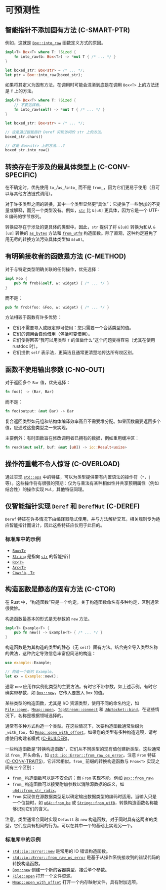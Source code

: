 # 可预测性

## 智能指针不添加固有方法 (C-SMART-PTR)

例如，这就是 [`Box::into_raw`] 函数定义方式的原因。

[`Box::into_raw`]: https://doc.rust-lang.org/std/boxed/struct.Box.html#method.into_raw

```rust
impl<T> Box<T> where T: ?Sized {
    fn into_raw(b: Box<T>) -> *mut T { /* ... */ }
}

let boxed_str: Box<str> = /* ... */;
let ptr = Box::into_raw(boxed_str);
```

如果将其定义为固有方法，在调用时可能会混淆到底是在调用 `Box<T>` 上的方法还是 `T` 上的方法。

```rust
impl<T> Box<T> where T: ?Sized {
    // 不要这样做。
    fn into_raw(self) -> *mut T { /* ... */ }
}

let boxed_str: Box<str> = /* ... */;

// 这是通过智能指针 Deref 实现访问的 str 上的方法。
boxed_str.chars()

// 这是 Box<str> 上的方法...?
boxed_str.into_raw()
```

## 转换存在于涉及的最具体类型上 (C-CONV-SPECIFIC)

在不确定时，优先使用 `to_`/`as_`/`into_` 而不是 `from_`，因为它们更易于使用（且可以与其他方法链式调用）。

对于许多类型之间的转换，其中一个类型显然更“具体”：它提供了一些附加的不变量或解释，而另一个类型没有。例如，[`str`] 比 `&[u8]` 更具体，因为它是一个 UTF-8 编码的字节序列。

[`str`]: https://doc.rust-lang.org/std/primitive.str.html

转换应存在于涉及的更具体的类型中。因此，`str` 提供了将 `&[u8]` 转换为和从 `&[u8]` 转换的 [`as_bytes`] 方法和 [`from_utf8`] 构造函数。除了直观，这种约定避免了用无尽的转换方法污染具体类型如 `&[u8]`。

[`as_bytes`]: https://doc.rust-lang.org/std/primitive.str.html#method.as_bytes
[`from_utf8`]: https://doc.rust-lang.org/std/str/fn.from_utf8.html

## 有明确接收者的函数是方法 (C-METHOD)

对于与特定类型明确关联的任何操作，优先选择：

```rust
impl Foo {
    pub fn frob(&self, w: widget) { /* ... */ }
}
```

而不是：

```rust
pub fn frob(foo: &Foo, w: widget) { /* ... */ }
```

方法相较于函数有许多优势：

* 它们不需要导入或限定即可使用：您只需要一个合适类型的值。
* 它们的调用会自动借用（包括可变借用）。
* 它们使得回答“我可以用类型 `T` 的值做什么”这个问题变得容易（尤其在使用 rustdoc 时）。
* 它们提供 `self` 表示法，更简洁且通常更清楚地传达所有权区别。

## 函数不使用输出参数 (C-NO-OUT)

对于返回多个 `Bar` 值，优先选择：

```rust
fn foo() -> (Bar, Bar)
```

而不是：

```rust
fn foo(output: &mut Bar) -> Bar
```

复合返回类型如元组和结构体编译效率高且不需要堆分配。如果函数需要返回多个值，应通过这些类型之一来实现。

主要例外：有时函数旨在修改调用者已拥有的数据，例如重用缓冲区：

```rust
fn read(&mut self, buf: &mut [u8]) -> io::Result<usize>
```

## 操作符重载不令人惊讶 (C-OVERLOAD)

通过实现 [`std::ops`] 中的特征，可以为类型提供带有内置语法的操作符（`*`，`|` 等）。这些操作符有很强的预期：仅为与乘法有某种相似性并共享预期属性（例如结合性）的操作实现 `Mul`，其他特征同理。

[`std::ops`]: https://doc.rust-lang.org/std/ops/index.html#traits

## 仅智能指针实现 `Deref` 和 `DerefMut` (C-DEREF)

`Deref` 特征在许多情况下由编译器隐式使用，并与方法解析交互。相关规则专为适应智能指针而设计，因此这些特征应仅用于此目的。

### 标准库中的示例

* [`Box<T>`](https://doc.rust-lang.org/std/boxed/struct.Box.html)
* [`String`](https://doc.rust-lang.org/std/string/struct.String.html) 是指向 [`str`](https://doc.rust-lang.org/std/primitive.str.html) 的智能指针
* [`Rc<T>`](https://doc.rust-lang.org/std/rc/struct.Rc.html)
* [`Arc<T>`](https://doc.rust-lang.org/std/sync/struct.Arc.html)
* [`Cow<'a, T>`](https://doc.rust-lang.org/std/borrow/enum.Cow.html)

## 构造函数是静态的固有方法 (C-CTOR)

在 Rust 中，“构造函数”只是一个约定。关于构造函数命名有多种约定，区别通常很微妙。

构造函数最基本的形式是无参数的 `new` 方法。

```rust
impl<T> Example<T> {
    pub fn new() -> Example<T> { /* ... */ }
}
```

构造函数是为其构造的类型的静态（无 `self`）固有方法。结合完全导入类型名称的做法，这种约定导致信息丰富但简洁的构造：

```rust
use example::Example;

// 构造一个新的 Example。
let ex = Example::new();
```

通常 `new` 应用作实例化类型的主要方法。有时它不带参数，如上述示例。有时它确实带参数，如 [`Box::new`]，它传入要放入 `Box` 的值。

某些类型的构造函数，尤其是 I/O 资源类型，使用不同的命名约定，如 [`File::open`]、[`Mmap::open`]、[`TcpStream::connect`] 和 [`UdpSocket::bind`]。在这些情况下，名称是根据领域选择的。

通常有多种方式构造一个类型。在这些情况下，次要构造函数通常后缀为 `_with_foo`，如 [`Mmap::open_with_offset`]。如果您的类型有多种构造选项，请考虑使用构建者模式 ([C-BUILDER])。

一些构造函数是“转换构造函数”，它们从不同类型的现有值创建新类型。这些通常以 `from_` 开头命名，如 [`std::io::Error::from_raw_os_error`]。注意 `From` 特征 ([C-CONV-TRAITS])，它非常相似。`from_` 前缀的转换构造函数与 `From<T>` 实现之间有三个区别：

* `from_` 构造函数可以是不安全的；而 `From` 实现不能。例如 [`Box::from_raw`]。
* `from_` 构造函数可以接受附加参数以消除源数据的歧义，如 [`u64::from_str_radix`]。
* `From` 实现仅在源数据类型足以确定输出数据类型的编码时适用。当输入只是一个位袋时，如 [`u64::from_be`] 或 [`String::from_utf8`]，转换构造函数名称能够识别它们的含义。

[`Box::from_raw`]: https://doc.rust-lang.org/std/boxed/struct.Box.html#method.from_raw
[`u64::from_str_radix`]: https://doc.rust-lang.org/std/primitive.u64.html#method.from_str_radix
[`u64::from_be`]: https://doc.rust-lang.org/std/primitive.u64.html#method.from_be
[`String::from_utf8`]: https://doc.rust-lang.org/std/string/struct.String.html#method.from_utf8

注意，类型通常会同时实现 `Default` 和 `new` 构造函数。对于同时具有这两者的类型，它们应具有相同的行为。可以在其中一个的基础上实现另一个。

[C-BUILDER]: type-safety.html#c-builder
[C-CONV-TRAITS]: interoperability.html#c-conv-traits

### 标准库中的示例

* [`std::io::Error::new`] 是常用的 IO 错误构造函数。
* [`std::io::Error::from_raw_os_error`] 是基于从操作系统接收到的错误代码的转换构造函数。
* [`Box::new`] 创建一个新的容器类型，接受单个参数。
* [`File::open`] 打开一个文件资源。
* [`Mmap::open_with_offset`] 打开一个内存映射文件，具有附加选项。

[`File::open`]: https://doc.rust-lang.org/stable/std/fs/struct.File.html#method.open
[`Mmap::open`]: https://docs.rs/memmap/0.5.2/memmap/struct.Mmap.html#method.open
[`Mmap::open_with_offset`]: https://docs.rs/memmap/0.5.2/memmap/struct.Mmap.html#method.open_with_offset
[`TcpStream::connect`]: https://doc.rust-lang.org/stable/std/net/struct.TcpStream.html#method.connect
[`UdpSocket::bind`]: https://doc.rust-lang.org/stable/std/net/struct.UdpSocket.html#method.bind
[`std::io::Error::new`]: https://doc.rust-lang.org/std/io/struct.Error.html#method.new
[`std::io::Error::from_raw_os_error`]: https://doc.rust-lang.org/std/io/struct.Error.html#method.from_raw_os_error
[`Box::new`]: https://doc.rust-lang.org/stable/std/boxed/struct.Box.html#method.new
